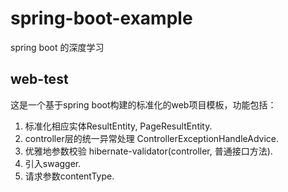 # spring-boot-example
spring boot 的深度学习

## web-test

这是一个基于spring boot构建的标准化的web项目模板，功能包括：

1. 标准化相应实体ResultEntity<T>, PageResultEntity<T>.
1. controller层的统一异常处理 ControllerExceptionHandleAdvice.
1. 优雅地参数校验 hibernate-validator(controller, 普通接口方法).
1. 引入swagger.
1. 请求参数contentType.
